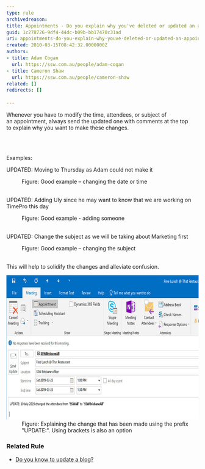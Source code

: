 ```yaml
---
type: rule
archivedreason: 
title: Appointments - Do you explain why you've deleted or updated an appointment?
guid: 1c278726-9df4-44dc-b09b-bb17470c31ad
uri: appointments-do-you-explain-why-youve-deleted-or-updated-an-appointment
created: 2010-03-15T08:42:32.0000000Z
authors:
- title: Adam Cogan
  url: https://ssw.com.au/people/adam-cogan
- title: Cameron Shaw
  url: https://ssw.com.au/people/cameron-shaw
related: []
redirects: []

---
```



<p class="ssw15-rteElement-P">Whenever you have to modify the time, attendees, or subject of an appointment, always send the updated one with comments at the top to explain why you want to make these changes.<br></p>
<br><excerpt class='endintro'></excerpt><br>
<p class="ssw15-rteElement-P">​Examples:​​<br></p><p class="ssw15-rteElement-GreyBox">UPDATED: Moving to Thursday as Adam could not make it​<br></p><dd class="ssw15-rteElement-FigureGood">Figure: Good example – changing the date or time<br>​</dd><p class="ssw15-rteElement-GreyBox">UPDATED: Adding Uly since he may want to know that we are working on TimePro this day</p><dd class="ssw15-rteElement-FigureGood">Figure: Good example - adding someone​​<br><br></dd><p class="ssw15-rteElement-GreyBox">UPDATED: Change the subject as we will be taking about Marketing first</p><dd class="ssw15-rteElement-FigureGood">​​Figure: Good example – changing the subject​<br><br></dd><div><p></p><p>​This will help to solidify the changes and alleviate confusion.<br></p><dl class="image"><dt> 
            <img src="AppointmentWithComments.jpg" alt="" style="width:750px;height:378px;" /> 
         </dt><dd>Figure: Explaining the change that has been made using the prefix "UPDATE​:". Using brackets is also an option​<br></dd></dl><h3>​​Related Rule<br></h3><ul><li>​<a href="/_layouts/15/FIXUPREDIRECT.ASPX?WebId=3dfc0e07-e23a-4cbb-aac2-e778b71166a2&TermSetId=07da3ddf-0924-4cd2-a6d4-a4809ae20160&TermId=cd982cb5-55b3-4678-8f41-5dfac7e9ea11">Do you know to update a blog?</a><br></li></ul></div>


